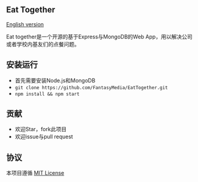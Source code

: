 Eat Together
---

[English version](README_en.md)

Eat together是一个开源的基于Express与MongoDB的Web App，用以解决公司或者学校内基友们的点餐问题。

## 安装运行

- 首先需要安装Node.js和MongoDB
- `git clone https://github.com/FantasyMedia/EatTogether.git`
- `npm install && npm start`

## 贡献

- 欢迎Star，fork此项目
- 欢迎issue与pull request

## 协议

本项目遵循 [MIT License](LICENSE)

